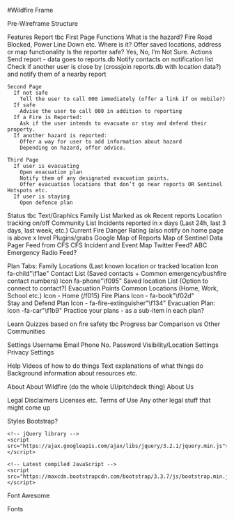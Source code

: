#Wildfire Frame

Pre-Wireframe Structure

Features
  Report tbc
    First Page
    Functions
      What is the hazard?
        Fire
        Road Blocked, Power Line Down etc.
      Where is it?
        Offer saved locations, address or map functionality
      Is the reporter safe?
        Yes, No, I’m Not Sure.
    Actions
      Send report - data goes to reports.db
      Notify contacts on notification list
      Check if another user is close by (crossjoin reports.db with location data?) and notify them of a nearby report

    Second Page
      If not safe
        Tell the user to call 000 immediately (offer a link if on mobile?)
      If safe
        Advise the user to call 000 in addition to reporting
      If a Fire is Reported:
        Ask if the user intends to evacuate or stay and defend their property.
      If another hazard is reported:
        Offer a way for user to add information about hazard
        Depending on hazard, offer advice.

    Third Page
      If user is evacuating
        Open evacuation plan
        Notify them of any designated evacuation points.
        Offer evacuation locations that don’t go near reports OR Sentinel Hotspots etc.
      If user is staying
        Open defence plan

  Status tbc
    Text/Graphics
      Family List
        Marked as ok
        Recent reports
        Location tracking on/off
      Community List
        Incidents reported in x days (Last 24h, last 3 days, last week, etc.)
        Current Fire Danger Rating (also notify on home page is above x level
    Plugins/grabs
      Google Map of Reports
      Map of Sentinel Data
      Pager Feed from CFS
      CFS Incident and Event Map
      Twitter Feed?
      ABC Emergency Radio Feed?

  Plan
    Tabs:
      Family Locations (Last known location or tracked location
        Icon fa-child"\f1ae"
      Contact List (Saved contacts + Common emergency/bushfire contact numbers)
        Icon fa-phone"\f095"
      Saved location List (Option to connect to contact?)
      Evacuation Points
        Common Locations (Home, Work, School etc.)
        Icon - Home (/f015)
      Fire Plans
        Icon - fa-book"\f02d"   
      Stay and Defend Plan
        Icon - fa-fire-extinguisher"\f134"
      Evacuation Plan:
        Icon -fa-car"\f1b9"
      Practice your plans - as a sub-item in each plan?

  Learn
    Quizzes based on fire safety tbc
    Progress bar
    Comparison vs Other Communities

  Settings
    Username
    Email
    Phone No.
    Password
    Visibility/Location Settings
    Privacy Settings

  Help
    Videos of how to do things
    Text explanations of what things do
    Background information about resources etc.

  About
    About Wildfire (do the whole UI/pitchdeck thing)
    About Us

  Legal
    Disclaimers
    Licenses etc.
    Terms of Use
    Any other legal stuff that might come up

Styles
  Bootstrap?
    <!-- Latest compiled and minified CSS -->
    <link rel="stylesheet" href="https://maxcdn.bootstrapcdn.com/bootstrap/3.3.7/css/bootstrap.min.css">

    <!-- jQuery library -->
    <script src="https://ajax.googleapis.com/ajax/libs/jquery/3.2.1/jquery.min.js"></script>

    <!-- Latest compiled JavaScript -->
    <script src="https://maxcdn.bootstrapcdn.com/bootstrap/3.3.7/js/bootstrap.min.js"></script>

  Font Awesome
    <link rel="stylesheet" href="https://cdnjs.cloudflare.com/ajax/libs/font-awesome/4.7.0/css/font-awesome.min.css">

  Fonts



  <style>
  @import url('https://fonts.googleapis.com/css?family=Open+Sans:400,600,700');
  @import url('https://netdna.bootstrapcdn.com/font-awesome/4.1.0/css/font-awesome.css');
